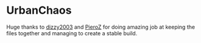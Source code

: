 # UrbanChaos

Huge thanks to [dizzy2003](https://github.com/dizzy2003/MuckyFoot-UrbanChaos) and [PieroZ](https://github.com/PieroZ/MuckyFoot-UrbanChaos) for doing amazing job
at keeping the files together and managing to create a stable build.